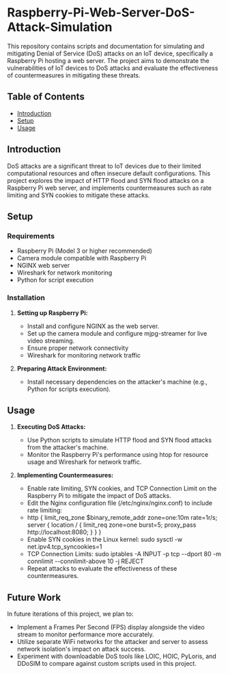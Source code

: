 # Raspberry-Pi-Web-Server-DoS-Attack-Simulation
This repository contains scripts and documentation for simulating and mitigating Denial of Service (DoS) attacks on an IoT device, specifically a Raspberry Pi hosting a web server. The project aims to demonstrate the vulnerabilities of IoT devices to DoS attacks and evaluate the effectiveness of countermeasures in mitigating these threats.

## Table of Contents

- [Introduction](#introduction)
- [Setup](#setup)
- [Usage](#usage)

## Introduction

DoS attacks are a significant threat to IoT devices due to their limited computational resources and often insecure default configurations. This project explores the impact of HTTP flood and SYN flood attacks on a Raspberry Pi web server, and implements countermeasures such as rate limiting and SYN cookies to mitigate these attacks.

## Setup

### Requirements

- Raspberry Pi (Model 3 or higher recommended)
- Camera module compatible with Raspberry Pi
- NGINX web server
- Wireshark for network monitoring
- Python for script execution

### Installation

1. **Setting up Raspberry Pi:**
   - Install and configure NGINX as the web server.
   - Set up the camera module and configure mjpg-streamer for live video streaming.
   - Ensure proper network connectivity
   - Wireshark for monitoring network traffic

2. **Preparing Attack Environment:**
   - Install necessary dependencies on the attacker's machine (e.g., Python for scripts execution).

## Usage

1. **Executing DoS Attacks:**
   - Use Python scripts to simulate HTTP flood and SYN flood attacks from the attacker's machine.
   - Monitor the Raspberry Pi's performance using htop for resource usage and Wireshark for network traffic.

2. **Implementing Countermeasures:**
   - Enable rate limiting, SYN cookies, and TCP Connection Limit on the Raspberry Pi to mitigate the impact of DoS attacks.
   - Edit the Nginx configuration file (/etc/nginx/nginx.conf) to include rate limiting:
   - http {
     limit_req_zone $binary_remote_addr zone=one:10m rate=1r/s;
     server {
       location / {
       limit_req zone=one burst=5;
       proxy_pass http://localhost:8080;
       }
    }
  }
   - Enable SYN cookies in the Linux kernel: sudo sysctl -w net.ipv4.tcp_syncookies=1
   - TCP Connection Limits: sudo iptables -A INPUT -p tcp --dport 80 -m connlimit --connlimit-above 10 -j REJECT
   - Repeat attacks to evaluate the effectiveness of these countermeasures.

## Future Work

In future iterations of this project, we plan to:

- Implement a Frames Per Second (FPS) display alongside the video stream to monitor performance more accurately.
- Utilize separate WiFi networks for the attacker and server to assess network isolation's impact on attack success.
- Experiment with downloadable DoS tools like LOIC, HOIC, PyLoris, and DDoSIM to compare against custom scripts used in this project.
